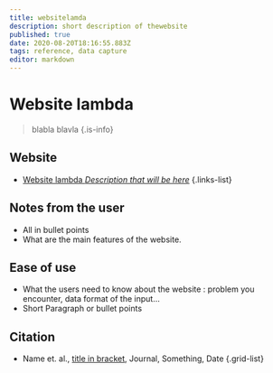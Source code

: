 ```yaml
---
title: websitelamda
description: short description of thewebsite
published: true
date: 2020-08-20T18:16:55.883Z
tags: reference, data capture
editor: markdown
---
```


# Website lambda

> blabla blavla
{.is-info}

## Website

- [Website lambda *Description that will be here*]()
{.links-list}


## Notes from the user
 
 - All in bullet points
 - What are the main features of the website.

 
## Ease of use

- What the users need to know about the website : problem you encounter, data format of the input...
- Short Paragraph or bullet points



## Citation

- Name et. al., [title in bracket](link_link_to_the_paper_in_parenthesis), Journal, Something, Date
{.grid-list}



